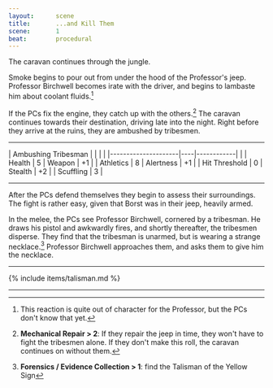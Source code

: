 ```yaml
---
layout:      scene
title:       ...and Kill Them
scene:       1
beat:        procedural
---
```



The caravan continues through the jungle.

Smoke begins to pour out from under the hood of the Professor's jeep.
Professor Birchwell becomes irate with the driver,
and begins to lambaste him about coolant fluids.[^prof]

If the PCs fix the engine, they catch up with the others.[^repair]
The caravan continues towards their destination, driving late into the night.
Right before they arrive at the ruins, they are ambushed by tribesmen.

---

| Ambushing Tribesman |    |            |    |
|---------------------|----|------------|    |
| Health              | 5  | Weapon     | +1 |
| Athletics           | 8  | Alertness  | +1 |
| Hit Threshold       | 0  | Stealth    | +2 |
| Scuffling           | 3  |

---


After the PCs defend themselves they begin to assess their surroundings.
The fight is rather easy, given that Borst was in their jeep, heavily armed.

In the melee, the PCs see Professor Birchwell, cornered by a tribesman.
He draws his pistol and awkwardly fires, and shortly thereafter, the tribesmen disperse.
They find that the tribesman is unarmed, but is wearing a strange necklace.[^body]
Professor Birchwell approaches them, and asks them to give him the necklace.


---

{% include items/talisman.md %}

---


[^prof]:
	This reaction is quite out of character for the Professor,
	but the PCs don't know that yet.

[^repair]:
	**Mechanical Repair > 2**:
	If they repair the jeep in time, they won't have to fight the tribesmen alone.
	If they don't make this roll, the caravan continues on without them.

[^body]:
	**Forensics / Evidence Collection > 1**:
	find the Talisman of the Yellow Sign







